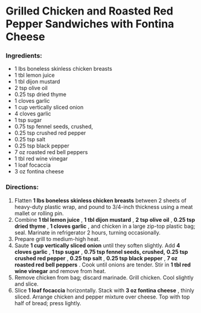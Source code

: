 # Grilled Chicken and Roasted Red Pepper Sandwiches with Fontina Cheese 

### Ingredients: 
* 1 lbs boneless skinless chicken breasts
* 1 tbl lemon juice
* 1 tbl dijon mustard
* 2 tsp olive oil
* 0.25 tsp dried thyme
* 1 cloves garlic
* 1 cup vertically sliced onion
* 4 cloves garlic
* 1 tsp sugar
* 0.75 tsp fennel seeds, crushed,
* 0.25 tsp crushed red pepper
* 0.25 tsp salt
* 0.25 tsp black pepper
* 7 oz roasted red bell peppers
* 1 tbl red wine vinegar
* 1 loaf focaccia
* 3 oz fontina cheese

### Directions: 
1. Flatten **1 lbs boneless skinless chicken breasts** between 2 sheets of heavy-duty plastic wrap, and pound to 3/4-inch thickness using a meat mallet or rolling pin. 
2. Combine **1 tbl lemon juice** , **1 tbl dijon mustard** , **2 tsp olive oil** , **0.25 tsp dried thyme** , **1 cloves garlic** , and chicken in a large zip-top plastic bag; seal. Marinate in refrigerator 2 hours, turning occasionally. 
3. Prepare grill to medium-high heat. 
4. Saute **1 cup vertically sliced onion** until they soften slightly. Add **4 cloves garlic** , **1 tsp sugar** , **0.75 tsp fennel seeds, crushed,** **0.25 tsp crushed red pepper** , **0.25 tsp salt** , **0.25 tsp black pepper** , **7 oz roasted red bell peppers** . Cook until onions are tender. Stir in **1 tbl red wine vinegar** and remove from heat. 
5. Remove chicken from bag; discard marinade. Grill chicken. Cool slightly and slice. 
6. Slice **1 loaf focaccia** horizontally. Stack with **3 oz fontina cheese** , thinly sliced. Arrange chicken and pepper mixture over cheese. Top with top half of bread; press lightly. 
